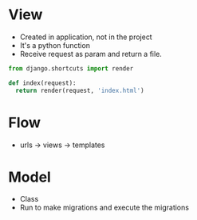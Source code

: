 # View
- Created in application, not in the project
- It's a python function
- Receive request as param and return a file.

```py
from django.shortcuts import render

def index(request):
  return render(request, 'index.html')
```


# Flow

- urls -> views -> templates

# Model

- Class
- Run to make migrations and execute the migrations